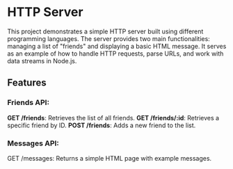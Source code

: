 # HTTP Server
This project demonstrates a simple HTTP server built using different programming languages. The server provides two main functionalities: managing a list of "friends" and displaying a basic HTML message. It serves as an example of how to handle HTTP requests, parse URLs, and work with data streams in Node.js.

## Features
### Friends API:

**GET /friends**:  Retrieves the list of all friends.
**GET /friends/:id**: Retrieves a specific friend by ID.
**POST /friends**: Adds a new friend to the list.
### Messages API:

GET /messages: Returns a simple HTML page with example messages.
